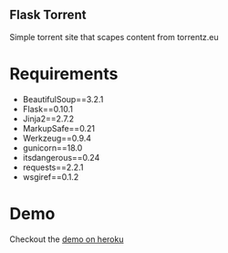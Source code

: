 ## Flask Torrent

Simple torrent site that scapes content from torrentz.eu

# Requirements

* BeautifulSoup==3.2.1
* Flask==0.10.1
* Jinja2==2.7.2
* MarkupSafe==0.21
* Werkzeug==0.9.4
* gunicorn==18.0
* itsdangerous==0.24
* requests==2.2.1
* wsgiref==0.1.2

# Demo

Checkout the [demo on heroku](http://t0rrents.herokuapp.com/ "demo on heroku")
